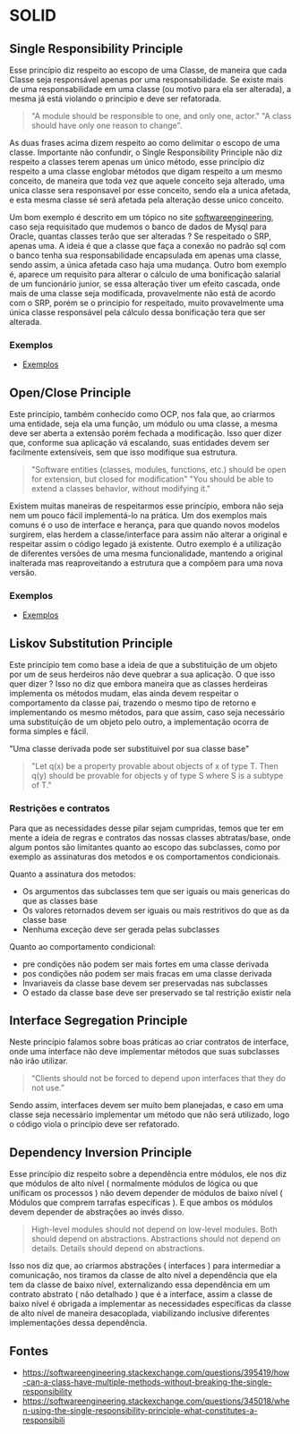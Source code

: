 # SOLID

## Single Responsibility Principle
Esse princípio diz respeito ao escopo de uma Classe, de maneira que cada Classe seja responsável apenas por uma responsabilidade. Se existe mais de uma responsabilidade em uma classe (ou motivo para ela ser alterada), a mesma já está violando o princípio e deve ser refatorada.


>"A module should be responsible to one, and only one, actor."
>"A class should have only one reason to change".


As duas frases acima dizem respeito ao como delimitar o escopo de uma classe. Importante não confundir, o Single Responsibility Principle não diz respeito a classes terem apenas um único método, esse princípio diz respeito a uma classe englobar métodos que digam respeito a um mesmo conceito, de maneira que toda vez que aquele conceito seja alterado, uma unica classe sera responsavel por esse conceito, sendo ela a unica afetada, e esta mesma classe sé será afetada pela alteração desse unico conceito.

Um bom exemplo é descrito em um tópico no site [softwareengineering](https://softwareengineering.stackexchange.com/questions/345018/when-using-the-single-responsibility-principle-what-constitutes-a-responsibili), caso seja requisitado que mudemos o banco de dados de Mysql para Oracle, quantas classes terão que ser alteradas ? Se respeitado o SRP, apenas uma. A ideia é que a classe que faça a conexão no padrão sql com o banco tenha sua responsabilidade encapsulada em apenas uma classe, sendo assim, a única afetada caso haja uma mudança. Outro bom exemplo é, aparece um requisito para alterar o cálculo de uma bonificação salarial de um funcionário junior, se essa alteração tiver um efeito cascada, onde mais de uma classe seja modificada, provavelmente não está de acordo com o SRP, porém se o principio for respeitado, muito provavelmente uma única classe responsável pela cálculo dessa bonificação tera que ser alterada.

### Exemplos
- [Exemplos](./SRP/README.md)

## Open/Close Principle

Este princípio, também conhecido como OCP, nos fala que, ao criarmos uma entidade, seja ela uma função, um módulo ou uma classe, a mesma deve ser aberta a extensão porém fechada a modificação. Isso quer dizer que, conforme sua aplicação vá escalando, suas entidades devem ser facilmente extensíveis, sem que isso modifique sua estrutura.

>"Software entities (classes, modules, functions, etc.) should be open for extension, but closed for modification"
>"You should be able to extend a classes behavior, without modifying it."

Existem muitas maneiras de respeitarmos esse princípio, embora não seja nem um pouco fácil implementá-lo na prática. Um dos exemplos mais comuns é o uso de interface e herança, para que quando novos modelos surgirem, elas herdem a classe/interface para assim não alterar a original e respeitar assim o código legado já existente. Outro exemplo é a utilização de diferentes versões de uma mesma funcionalidade, mantendo a original inalterada mas reaproveitando a estrutura que a compõem para uma nova versão. 

### Exemplos
- [Exemplos](./OCP/README.md)

## Liskov Substitution Principle
Este princípio tem como base a ideia de que a substituição de um objeto por um de seus herdeiros não deve quebrar a sua aplicação. O que isso quer dizer ? Isso no diz que embora maneira que as classes herdeiras implementa os métodos mudam, elas ainda devem respeitar o comportamento da classe pai, trazendo o mesmo tipo de retorno e implementando os mesmo métodos, para que assim, caso seja necessário uma substituição  de um objeto pelo outro, a implementação ocorra de forma simples e fácil.

"Uma classe derivada pode ser substituivel por sua classe base"
> "Let q(x) be a property provable about objects of x of type T. Then q(y) should be provable for objects y of type S where S is a subtype of T."

### Restrições e contratos
Para que as necessidades desse pilar sejam cumpridas, temos que ter em mente a ideia de regras e contratos das nossas classes abtratas/base, onde algum pontos são limitantes quanto ao escopo das subclasses, como por exemplo as assinaturas dos metodos e os comportamentos condicionais.

Quanto a assinatura dos metodos:
- Os argumentos das subclasses tem que ser iguais ou mais genericas do que as classes base
- Os valores retornados devem ser iguais ou mais restritivos do que as da classe base 
- Nenhuma exceção deve ser gerada pelas subclasses

Quanto ao comportamento condicional:
- pre condições não podem ser mais fortes em uma classe derivada
- pos condições não podem ser mais fracas em uma classe derivada
- Invariaveis da classe base devem ser preservadas nas subclasses
- O estado da classe base deve ser preservado se tal restrição existir nela

## Interface Segregation Principle
Neste princípio falamos sobre boas práticas ao criar contratos de interface, onde uma interface não deve implementar métodos que suas subclasses não irão utilizar.

> “Clients should not be forced to depend upon interfaces that they do not use.”

Sendo assim, interfaces devem ser muito bem planejadas, e caso em uma classe seja necessário implementar um método que não será utilizado, logo o código viola o princípio deve ser refatorado.



## Dependency Inversion Principle
Esse princípio diz respeito sobre a dependência entre módulos, ele nos diz que módulos de alto nível ( normalmente módulos de lógica ou que unificam os processos ) não devem depender de módulos de baixo nível ( Módulos que comprem tarrafas específicas ). E que ambos os módulos devem depender de abstrações ao invés disso.

>High-level modules should not depend on low-level modules. Both should depend on abstractions.
>Abstractions should not depend on details. Details should depend on abstractions.

Isso nos diz que, ao criarmos abstrações ( interfaces ) para intermediar a comunicação, nos tiramos da classe de alto nível a dependência que ela tem da classe de baixo nível, externalizando essa dependência em um contrato abstrato ( não detalhado )  que é a interface, assim a classe de baixo nível é obrigada a implementar as necessidades específicas da classe de alto nível de maneira desacoplada, viabilizando inclusive diferentes implementações dessa dependência.


## Fontes
- https://softwareengineering.stackexchange.com/questions/395419/how-can-a-class-have-multiple-methods-without-breaking-the-single-responsibility
- https://softwareengineering.stackexchange.com/questions/345018/when-using-the-single-responsibility-principle-what-constitutes-a-responsibili